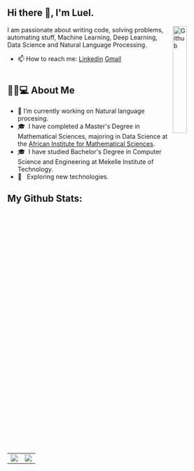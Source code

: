 ## Hi there 👋, I'm Luel.

<img width="25%" align="right" alt="Github" src="https://user-images.githubusercontent.com/48678280/88862734-4903af80-d201-11ea-968b-9c939d88a37c.gif" />

I am passionate about writing code, solving problems, automating stuff, Machine Learning, Deep Learning, Data Science and Natural Language Processing.
- 📫 How to reach me: [Linkedin](https://www.linkedin.com/in/luel-hagos/) [Gmail](mailto:luelh0101@gmail.com)
<img src="https://komarev.com/ghpvc/?username=luelhagos&style=flat-square&color=blue" alt=""/>


## 👨🏻💻 About Me
- 🔭 I’m currently working on Natural language procesing.
- 🎓 &nbsp;I have completed a Master's Degree in Mathematical Sciences, majoring in Data Science at the [African Institute for Mathematical Sciences](https://aims.ac.rw/).
- 🎓 &nbsp;I have studied Bachelor's Degree in Computer Science and Engineering at Mekelle Institute of Technology.
- 🤔 &nbsp; Exploring new technologies.
<!--
**luelhagos/luelhagos** is a ✨ _special_ ✨ repository because its `README.md` (this file) appears on your GitHub profile.

Here are some ideas to get you started:

- 🔭 I’m currently working on ...
- 🌱 I’m currently learning ...
- 👯 I’m looking to collaborate on ...
- 🤔 I’m looking for help with ...
- 💬 Ask me about ...
- 📫 How to reach me: ...
- 😄 Pronouns: ...
- ⚡ Fun fact: ...
-->

## My Github Stats:

<table class="center" style="width:100%;">
  <tr>
    <td align="center">
  <img align="center" src="https://github-readme-stats.vercel.app/api?username=luelhagos&show_icons=true&count_private=true&include_all_commits=true&theme=react&bg_color=060B0D&icon_color=F8D866&hide_border=true&show_icons=false&hide_border=true" />
    </td>
    <td align="center">
  <img align="center" src="https://github-readme-stats.vercel.app/api/top-langs/?username=luelhagos&langs_count=11&&layout=compact&theme=react&bg_color=060B0D&icon_color=F8D866&hide_border=true&show_icons=false&hide_border=true" />
</td>
  </tr>
</table>
